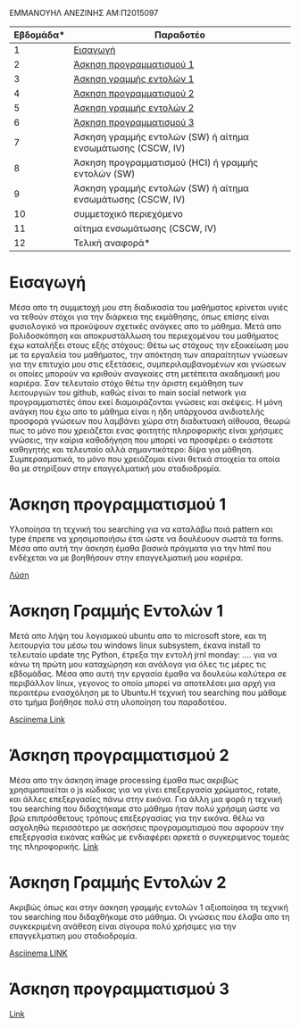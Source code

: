 ΕΜΜΑΝΟΥΗΛ ΑΝΕΖΙΝΗΣ
ΑΜ:Π2015097


| Εβδομάδα* | Παραδοτέο |
| --- | --- |
| 1 | [Εισαγωγή](#Εισαγωγή) |
| 2 | [Άσκηση προγραμματισμού 1](#Άσκηση-προγραμματισμού-1) |
| 3 | [Άσκηση γραμμής εντολών 1](#Άσκηση-Γραμμής-Εντολών-1) |
| 4 | [Άσκηση προγραμματισμού 2](#Άσκηση-προγραμματισμού-2)|
| 5 | [Άσκηση γραμμής εντολών 2](#Άσκηση-γραμμής-εντολών-2) |
| 6 | [Άσκηση προγραμματισμού 3](#Άσκηση-προγραμματισμού-3) |
| 7 | Άσκηση γραμμής εντολών (SW) ή αίτημα ενσωμάτωσης (CSCW, IV) |
| 8 | Άσκηση προγραμματισμού (HCI) ή γραμμής εντολών (SW) |
| 9 | Άσκηση γραμμής εντολών (SW) ή αίτημα ενσωμάτωσης (CSCW, IV) |
| 10 | συμμετοχικό περιεχόμενο |
| 11 | αίτημα ενσωμάτωσης (CSCW, IV) |
| 12 | Τελική αναφορά* |

# Εισαγωγή
Μέσα απο τη συμμετοχή μου στη διαδικασία του μαθήματος κρίνεται υγιές να τεθούν στόχοι για την διάρκεια της εκμάθησης, όπως επίσης είναι φυσιολογικό να προκύψουν σχετικές ανάγκες
απο το μάθημα. Μετά απο βολιδοσκόπηση και αποκρυστάλλωση του περιεχομένου του μαθήματος έχω καταλήξει στους εξής στόχους: Θέτω ως στόχους την εξοικείωση μου με τα εργαλεία του
μαθήματος, την απόκτηση των απαραίτητων γνώσεων για την επιτυχία μου στις εξετάσεις, συμπεριλαμβανομένων και γνώσεων οι οποίες μπορούν να κριθούν αναγκαίες στη μετέπειτα
ακαδημαική μου καριέρα. Σαν τελευταίο στόχο θέτω την άριστη εκμάθηση των λειτουργιών του github, καθώς είναι το main social network για προγραμματιστές όπου εκεί διαμοιράζονται
γνώσεις και σκέψεις. Η μόνη ανάγκη που έχω απο το μάθημα είναι η ήδη υπάρχουσα ανιδιοτελής προσφορά γνώσεων που λαμβάνει χώρα στη διαδικτυακή αίθουσα, θεωρώ πως το μόνο που
χρειάζεται ενας φοιτητής πληροφορικής είναι χρήσιμες γνώσεις, την καίρια καθοδήγηση που μπορεί να προσφέρει ο εκάστοτε καθηγητής και τελευταίο αλλά σημαντικότερο: δίψα για μάθηση.
Συμπερασματικά, το μόνο που χρειάζομαι είναι θετικά στοιχεία τα οποία θα με στηρίξουν στην επαγγελματική μου σταδιοδρομία.

# Άσκηση προγραμματισμού 1

Υλοποίησα τη τεχνική του searching για να καταλάβω ποιά pattern και type έπρεπε να χρησιμοποιήσω έτσι ώστε να δουλέυουν σωστά τα forms. Μέσα απο αυτή την άσκηση έμαθα βασικά πράγματα για την html που ενδέχεται να με βοηθήσουν στην επαγγελματική μου καριέρα.

[Λύση](https://github.com/p15anez/site/blob/2015097/_remix/form-validation.md)

# Άσκηση Γραμμής Εντολών 1

Μετά απο λήψη του λογισμικού ubuntu απο το microsoft store, και τη λειτουργία του μέσω του windows linux subsystem, έκανα install το τελευταίo update της Python, έτρεξα την εντολή jrnl monday: .... για να κάνω τη πρώτη μου καταχώρηση και ανάλογα για όλες τις μέρες τις εβδομάδας. Μέσα απο αυτή την εργασία έμαθα να δουλεύω καλύτερα σε περιβάλλον linux, γεγονος το οποίο μπορεί να αποτελέσει μια αρχή για περαιτέρω ενασχόληση με to Ubuntu.H τεχνική του searching που μάθαμε στο τμήμα βοήθησε πολύ στη υλοποίηση του παραδοτέου.

[Asciinema Link](https://asciinema.org/a/367730)

# Άσκηση προγραμματισμού 2

Μέσα απο την άσκηση image processing έμαθα πως ακριβώς χρησιμοποιείται ο js κώδικας για να γίνει επεξεργασία χρώματος, rotate, και άλλες επεξεργασίες πάνω στην εικόνα. Για άλλη μια φορά η τεχνική του searching που διδαχτήκαμε στο μάθημα ήταν πολύ χρήσιμη ώστε να βρώ επιπρόσθετους τρόπους επεξεργασίας για την εικόνα. θέλω να ασχοληθώ περισσότερο με ασκήσεις προγραμαμτισμού που αφορούν την επεξεργασία εικόνας καθώς με ενδιαφέρει αρκετά ο συγκεριμενος τομεάς της πληροφορικής.
[Link](https://github.com/p15anez/site/blob/2015097/_remix/image-filter.md)

# Άσκηση Γραμμής Εντολών 2
Aκριβώς όπως και στην άσκηση γραμμής εντολών 1 αξιοποίησα τη τεχνική του searching που διδαχθήκαμε στο μάθημα. Οι γνώσεις που έλαβα απο τη συγκεκριμένη ανάθεση είναι σίγουρα πολύ χρήσιμες για την επαγγελματικη μου σταδιοδρομία.

[Asciinema LINK](https://asciinema.org/a/371387)

# Άσκηση προγραμματισμού 3

[Link](https://github.com/p15anez/site/blob/2015097/_remix/image-zoom.md)

